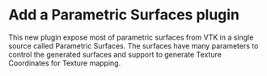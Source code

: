 # Add a Parametric Surfaces plugin

This new plugin expose most of parametric surfaces from VTK in a single source
called Parametric Surfaces. The surfaces have many parameters to control
the generated surfaces and support to generate Texture Coordinates for Texture mapping.
